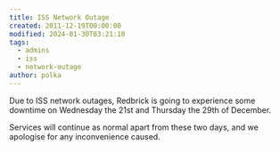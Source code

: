 ```yaml
---
title: ISS Network Outage
created: 2011-12-19T00:00:00
modified: 2024-01-30T03:21:10
tags:
  - admins
  - iss
  - network-outage
author: polka
---
```


Due to ISS network outages, Redbrick is going to experience some downtime on Wednesday the 21st and Thursday the 29th of December.

Services will continue as normal apart from these two days, and we apologise for any inconvenience caused.
